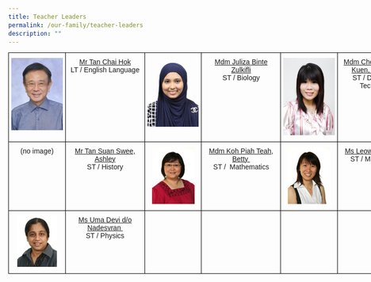 ```yaml
---
title: Teacher Leaders
permalink: /our-family/teacher-leaders
description: ""
---
```

<style type="text/css">
.tg  {border-collapse:collapse;border-spacing:0;}
.tg td{border-color:black;border-style:solid;border-width:1px;font-family:Arial, sans-serif;font-size:14px;
  overflow:hidden;padding:10px 5px;word-break:normal;}
.tg th{border-color:black;border-style:solid;border-width:1px;font-family:Arial, sans-serif;font-size:14px;
  font-weight:normal;overflow:hidden;padding:10px 5px;word-break:normal;}
.tg .tg-baqh{text-align:center;vertical-align:top}
.tg .tg-0lax{text-align:left;vertical-align:top}
</style>
<table class="tg" style="undefined;table-layout: fixed; width: 825px">
<colgroup>
<col style="width: 115px">
<col style="width: 160px">
<col style="width: 115px">
<col style="width: 160px">
<col style="width: 115px">
<col style="width: 160px">
</colgroup>
<tbody>
  <tr>
		<td class="tg-0lax"><center><img src="/images/tl1.jpg"></center></td>
		<td class="tg-baqh"><center><a href="mailto:TAN_Chai_Hok@schools.gov.sg" target="">Mr Tan Chai Hok</a><br>LT /&nbsp;English Language</center></td>
    <td class="tg-0lax"><center><img src="/images/tl2.jpeg"></center></td>
    <td class="tg-baqh"><center><a href="mailto:juliza_zulkifli@schools.gov.sg" target="">Mdm&nbsp;Juliza Binte Zulkifli</a><br>ST / Biology</center></td>
    <td class="tg-0lax"><center><img src="/images/tl3.jpeg"></center></td>
    <td class="tg-baqh"><center><a href="mailto:foon_lai_kuen@schools.gov.sg" target="">Mdm Chong-Foon Lai Kuen, Christabel</a><br />ST / Design and Technology</center></td>
  </tr>
 <tr>
		<td class="tg-0lax"><center>(no image)</center></td>
		<td class="tg-baqh"><center><a href="mailto:tan_suan_swee_ashley@schools.gov.sg" target="">Mr Tan Suan Swee, Ashley</a><br />ST / History</center></td>
    <td class="tg-0lax"><center><img src="/images/tl5.jpeg"></center></td>
    <td class="tg-baqh"><center><a href="mailto:koh_piah_teah@schools.gov.sg" target="">Mdm Koh Piah Teah, Betty&nbsp;</a><br />ST / &nbsp;Mathematics</center></td>
    <td class="tg-0lax"><center><img src="/images/tl6.jpeg"></center></td>
    <td class="tg-baqh"><center><a href="mailto:leow_swee_khim@schools.gov.sg" target="">Ms Leow Swee Khim</a><br />ST / Mathematics</center></td>
  </tr>
 <tr>
		<td class="tg-0lax"><center><img src="/images/tl7.jpeg"></center></td>
		<td class="tg-baqh"><center><a href="mailto:uma_devi_nadesvaran@schools.gov.sg" target="">Ms Uma Devi d/o Nadesvran&nbsp;</a><br />ST / Physics</center></td>
    <td class="tg-0lax"><center></center></td>
    <td class="tg-baqh"><center></center></td>
    <td class="tg-0lax"><center></center></td>
    <td class="tg-baqh"><center></center></td>
	</tr>
</tbody>
</table>